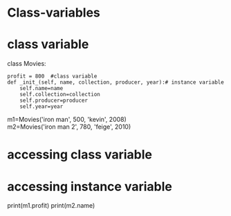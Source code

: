 # Class-variables
# class variable
class Movies:
    
    profit = 800  #class variable
    def _init_(self, name, collection, producer, year):# instance variable
        self.name=name
        self.collection=collection
        self.producer=producer
        self.year=year

m1=Movies('iron man', 500, 'kevin', 2008)        
m2=Movies('iron man 2', 780, 'feige', 2010)
# accessing class variable
# accessing instance variable
print(m1.profit)
print(m2.name)

